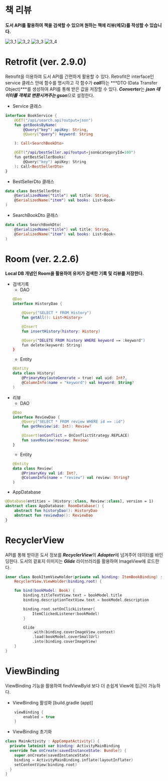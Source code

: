 # 책 리뷰
**도서 API를 활용하여 책을 검색할 수 있으며 원하는 책에 리뷰(메모)를 작성할 수 있습니다.**

![3_1](https://user-images.githubusercontent.com/67175445/186327869-428259ea-bb7b-4b92-9154-9bfe231056a7.png)
![3_2](https://user-images.githubusercontent.com/67175445/186327875-9d94ce16-143e-4355-953e-a590d0b1f7f4.png)
![3_3](https://user-images.githubusercontent.com/67175445/186327883-9886f963-d7e0-4fe1-a5ac-a1db33d646a8.png)
![3_4](https://user-images.githubusercontent.com/67175445/186327888-a587eed4-1495-4386-b14e-7809d570f703.png)


# Retrofit (ver. 2.9.0)
Retrofit을 이용하여 도서 API를 간편하게 활용할 수 있다. Retrofit은 interface인 service 클레스 안에 함수를 명시하고 각 함수가 
***call***하는 ***DTO (Data Transfer Object)***를 생성하여 API를 통해 받은 값을 저장할 수 있다. ***Converter***는 ***json 데이터를 객체로 변환시켜주는 gson***으로 설정한다.

+ Service 클래스   
```kotlin
interface BookService {
    @GET("/api/search.api?output=json")
    fun getBooksByName(
        @Query("key") apiKey: String,
        @Query("query") keyword: String

    ): Call<SearchBookDto>

    @GET("/api/bestSeller.api?output=json&categoryId=100")
    fun getBestSellerBooks(
        @Query("key") apiKey: String
    ): Call<BestSellerDto>
}
```
+ BestSellerDto 클래스
```kotlin
data class BestSellerDto(
    @SerializedName("title") val title: String,
    @SerializedName("item") val books: List<Book>
)
```
+ SearchBookDto 클래스
```kotlin
data class SearchBookDto(
    @SerializedName("title") val title: String,
    @SerializedName("item") val books: List<Book>
)
```

# Room (ver. 2.2.6)
**Local DB 개념인 Room을 활용하여 유저가 검색한 기록 및 리뷰를 저장한다.**
+ 검색기록
  + DAO
  ```kotlin
  @Dao
  interface HistoryDao {

      @Query("SELECT * FROM History")
      fun getAll(): List<History>

      @Insert
      fun insertHistory(history: History)

      @Query("DELETE FROM history WHERE keyword == :keyword")
      fun delete(keyword: String)
  }
  ```
  + Entity
  ```kotlin
  @Entity
  data class History(
      @PrimaryKey(autoGenerate = true) val uid: Int?,
      @ColumnInfo(name = "keyword") val keyword: String?
  )
  ```
+ 리뷰
  + DAO
  ```kotlin
  @Dao
  interface ReviewDao {
      @Query("SELECT * FROM review WHERE id == :id")
      fun getReview(id: Int): Review?

      @Insert(onConflict = OnConflictStrategy.REPLACE)
      fun saveReview(review: Review)
  }
  ```
  + Entity
  ```kotlin
  @Entity
  data class Review(
      @PrimaryKey val id: Int?,
      @ColumnInfo(name = "review") val review: String?
  )
  ```
+ AppDatabase
```kotlin
@Database(entities = [History::class, Review::class], version = 1)
abstract class AppDatabase: RoomDatabase() {
    abstract fun historyDao(): HistoryDao
    abstract fun reviewDao(): ReviewDao
}
```

# RecyclerView
API를 통해 받아온 도서 정보를 ***RecyclerView***의 ***Adapter***에 넘겨주어 데이터를 바인딩한다. 도서의 겉표지 이미지는 ***Glide*** 라이브러리를 활용하여 ImageView에 로드한다.
```kotlin
inner class BookItemViewHolder(private val binding: ItemBookBinding) :
    RecyclerView.ViewHolder(binding.root) {

    fun bind(bookModel: Book) {
        binding.titleTextView.text = bookModel.title
        binding.descriptionTextView.text = bookModel.description

        binding.root.setOnClickListener{
            ItemClickedListener(bookModel)
        }

        Glide
            .with(binding.coverImageView.context)
            .load(bookModel.coverSmallUrl)
            .into(binding.coverImageView)
    }
}
```

# ViewBinding
ViewBinding 기능을 활용하여 findViewById 보다 더 손쉽게 View에 접근이 가능하다.

+ ViewBinding 활성화 [build.gradle (app)]
```gradle
    viewBinding {
        enabled = true
    }
```
+ ViewBinding 초기화
```kotlin
class MainActivity : AppCompatActivity() {
  private lateinit var binding: ActivityMainBinding
  override fun onCreate(savedInstanceState: Bundle?) {
    super.onCreate(savedInstanceState)
    binding = ActivityMainBinding.inflate(layoutInflater)
    setContentView(binding.root)
  }
}
```

